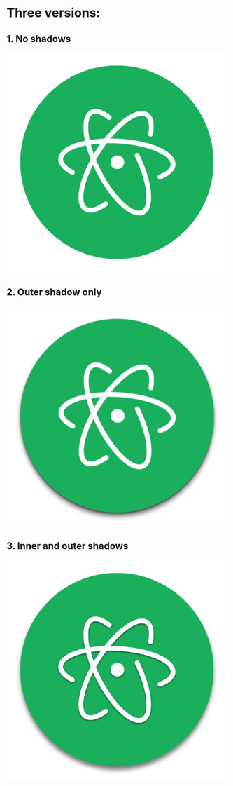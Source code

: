 # Three versions:

## 1.  No shadows

![](https://raw.githubusercontent.com/stvhwrd/icons/master/atom/no-shadows-512.png)

## 2.  Outer shadow only

![](https://raw.githubusercontent.com/stvhwrd/icons/master/atom/outer-shadows-512.png)

## 3.  Inner and outer shadows

![](https://raw.githubusercontent.com/stvhwrd/icons/master/atom/all-shadows-512.png)
